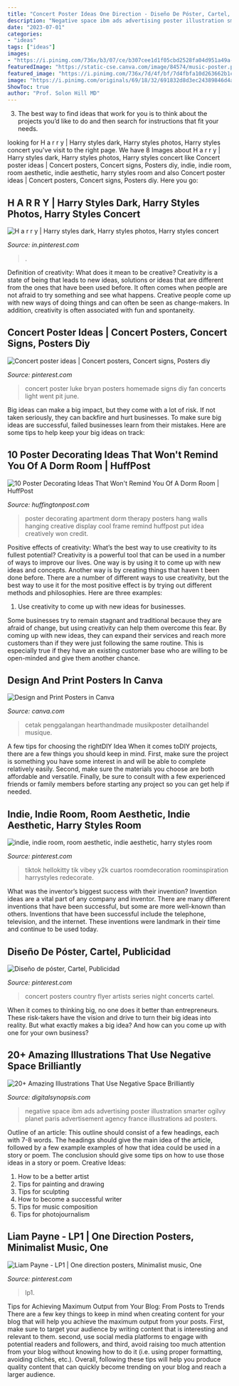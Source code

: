 ```yaml
---
title: "Concert Poster Ideas One Direction - Diseño De Póster, Cartel, Publicidad"
description: "Negative space ibm ads advertising poster illustration smarter ogilvy planet paris advertisement agency france illustrations ad posters"
date: "2023-07-01"
categories:
- "ideas"
tags: ["ideas"]
images:
- "https://i.pinimg.com/736x/b3/07/ce/b307cee1d1f05cbd2528fa04d951a49a--country-concerts-concert-posters.jpg"
featuredImage: "https://static-cse.canva.com/image/84574/music-poster.png"
featured_image: "https://i.pinimg.com/736x/7d/4f/bf/7d4fbfa10d263662b1c68cead96d374f.jpg"
image: "https://i.pinimg.com/originals/69/18/32/691832d8d3ec24389846d4afd2410547.jpg"
ShowToc: true
author: "Prof. Solon Hill MD"
---
```



3. The best way to find ideas that work for you is to think about the projects you’d like to do and then search for instructions that fit your needs.

	

		
looking for H a r r y | Harry styles dark, Harry styles photos, Harry styles concert you've visit to the right page. We have 8 Images about H a r r y | Harry styles dark, Harry styles photos, Harry styles concert like Concert poster ideas | Concert posters, Concert signs, Posters diy, indie, indie room, room aesthetic, indie aesthetic, harry styles room and also Concert poster ideas | Concert posters, Concert signs, Posters diy. Here you go:
		
    
## H A R R Y | Harry Styles Dark, Harry Styles Photos, Harry Styles Concert

<img loading=lazy src="https://i.pinimg.com/736x/ae/74/2d/ae742d4272021e3c8b7254835ee5b8b4.jpg" onerror="this.onerror=null;this.src='https://tse1.mm.bing.net/th?id=OIP.xmHkuZqS2LE_jfIc19s05wHaNM&amp;pid=15.1';" alt="H a r r y | Harry styles dark, Harry styles photos, Harry styles concert">

_Source: in.pinterest.com_

>. 

	

Definition of creativity: What does it mean to be creative?
Creativity is a state of being that leads to new ideas, solutions or ideas that are different from the ones that have been used before. It often comes when people are not afraid to try something and see what happens. Creative people come up with new ways of doing things and can often be seen as change-makers. In addition, creativity is often associated with fun and spontaneity.

    
## Concert Poster Ideas | Concert Posters, Concert Signs, Posters Diy

<img loading=lazy src="https://i.pinimg.com/originals/69/18/32/691832d8d3ec24389846d4afd2410547.jpg" onerror="this.onerror=null;this.src='https://tse3.mm.bing.net/th?id=OIP.0NABeJZO80YpzKHkmMCNDwHaJ6&amp;pid=15.1';" alt="Concert poster ideas | Concert posters, Concert signs, Posters diy">

_Source: pinterest.com_

>concert poster luke bryan posters homemade signs diy fan concerts light went pit june. 

	

Big ideas can make a big impact, but they come with a lot of risk. If not taken seriously, they can backfire and hurt businesses. To make sure big ideas are successful, failed businesses learn from their mistakes. Here are some tips to help keep your big ideas on track:

    
## 10 Poster Decorating Ideas That Won&#039;t Remind You Of A Dorm Room | HuffPost

<img loading=lazy src="http://i.huffpost.com/gen/2535990/thumbs/o-POSTERSSS-570.jpg?6" onerror="this.onerror=null;this.src='https://tse1.mm.bing.net/th?id=OIP.zHiOlldcDuhl1jtYlI_f7QHaLH&amp;pid=15.1';" alt="10 Poster Decorating Ideas That Won&#039;t Remind You Of A Dorm Room | HuffPost">

_Source: huffingtonpost.com_

>poster decorating apartment dorm therapy posters hang walls hanging creative display cool frame remind huffpost put idea creatively won credit. 

	

Positive effects of creativity: What’s the best way to use creativity to its fullest potential?
Creativity is a powerful tool that can be used in a number of ways to improve our lives. One way is by using it to come up with new ideas and concepts. Another way is by creating things that haven t been done before. There are a number of different ways to use creativity, but the best way to use it for the most positive effect is by trying out different methods and philosophies. Here are three examples:
1. Use creativity to come up with new ideas for businesses.

Some businesses try to remain stagnant and traditional because they are afraid of change, but using creativity can help them overcome this fear. By coming up with new ideas, they can expand their services and reach more customers than if they were just following the same routine. This is especially true if they have an existing customer base who are willing to be open-minded and give them another chance.

    
## Design And Print Posters In Canva

<img loading=lazy src="https://static-cse.canva.com/image/84574/music-poster.png" onerror="this.onerror=null;this.src='https://tse4.mm.bing.net/th?id=OIP.NY68n9gll2S64owkq0X-awHaKd&amp;pid=15.1';" alt="Design and Print Posters in Canva">

_Source: canva.com_

>cetak penggalangan hearthandmade musikposter detailhandel musique. 

	

A few tips for choosing the rightDIY Idea
When it comes toDIY projects, there are a few things you should keep in mind. First, make sure the project is something you have some interest in and will be able to complete relatively easily. Second, make sure the materials you choose are both affordable and versatile. Finally, be sure to consult with a few experienced friends or family members before starting any project so you can get help if needed.

    
## Indie, Indie Room, Room Aesthetic, Indie Aesthetic, Harry Styles Room

<img loading=lazy src="https://i.pinimg.com/736x/7d/4f/bf/7d4fbfa10d263662b1c68cead96d374f.jpg" onerror="this.onerror=null;this.src='https://tse2.mm.bing.net/th?id=OIP.HYjFn5WXiLbGbRMoixlF7QHaJ3&amp;pid=15.1';" alt="indie, indie room, room aesthetic, indie aesthetic, harry styles room">

_Source: pinterest.com_

>tiktok hellokitty tik vibey y2k cuartos roomdecoration roominspiration harrystyles redecorate. 

	

What was the inventor’s biggest success with their invention?
Invention ideas are a vital part of any company and inventor. There are many different inventions that have been successful, but some are more well-known than others. Inventions that have been successful include the telephone, television, and the internet. These inventions were landmark in their time and continue to be used today.

    
## Diseño De Póster, Cartel, Publicidad

<img loading=lazy src="https://i.pinimg.com/736x/b3/07/ce/b307cee1d1f05cbd2528fa04d951a49a--country-concerts-concert-posters.jpg" onerror="this.onerror=null;this.src='https://tse3.mm.bing.net/th?id=OIP.Kuu5Gat1xyi-tAmsEDNmAAHaLW&amp;pid=15.1';" alt="Diseño de póster, Cartel, Publicidad">

_Source: pinterest.com_

>concert posters country flyer artists series night concerts cartel. 

	

When it comes to thinking big, no one does it better than entrepreneurs. These risk-takers have the vision and drive to turn their big ideas into reality. But what exactly makes a big idea? And how can you come up with one for your own business?

    
## 20+ Amazing Illustrations That Use Negative Space Brilliantly

<img loading=lazy src="http://digitalsynopsis.com/wp-content/uploads/2016/06/negative-space-design-art-illustration-ads-29c.jpg" onerror="this.onerror=null;this.src='https://tse2.mm.bing.net/th?id=OIP.kRW11ZvxmFJdiCK7z4vnmAHaJ3&amp;pid=15.1';" alt="20+ Amazing Illustrations That Use Negative Space Brilliantly">

_Source: digitalsynopsis.com_

>negative space ibm ads advertising poster illustration smarter ogilvy planet paris advertisement agency france illustrations ad posters. 

	

Outline of an article: This outline should consist of a few headings, each with 7-8 words. The headings should give the main idea of the article, followed by a few example examples of how that idea could be used in a story or poem. The conclusion should give some tips on how to use those ideas in a story or poem.
Creative Ideas:

1. How to be a better artist 
2. Tips for painting and drawing 
3. Tips for sculpting 
4. How to become a successful writer 
5. Tips for music composition 
6. Tips for photojournalism 

    
## Liam Payne - LP1 | One Direction Posters, Minimalist Music, One

<img loading=lazy src="https://i.pinimg.com/736x/ff/0b/68/ff0b68e73bfaf2716b0b4660f6c09991.jpg" onerror="this.onerror=null;this.src='https://tse2.mm.bing.net/th?id=OIP.2ignbJctDL8mpq8djMBfMgHaLH&amp;pid=15.1';" alt="Liam Payne - LP1 | One direction posters, Minimalist music, One">

_Source: pinterest.com_

>lp1. 

	

Tips for Achieving Maximum Output from Your Blog: From Posts to Trends
There are a few key things to keep in mind when creating content for your blog that will help you achieve the maximum output from your posts. First, make sure to target your audience by writing content that is interesting and relevant to them. second, use social media platforms to engage with potential readers and followers, and third, avoid raising too much attention from your blog without knowing how to do it (i.e. using proper formatting, avoiding clichés, etc.). Overall, following these tips will help you produce quality content that can quickly become trending on your blog and reach a larger audience.

